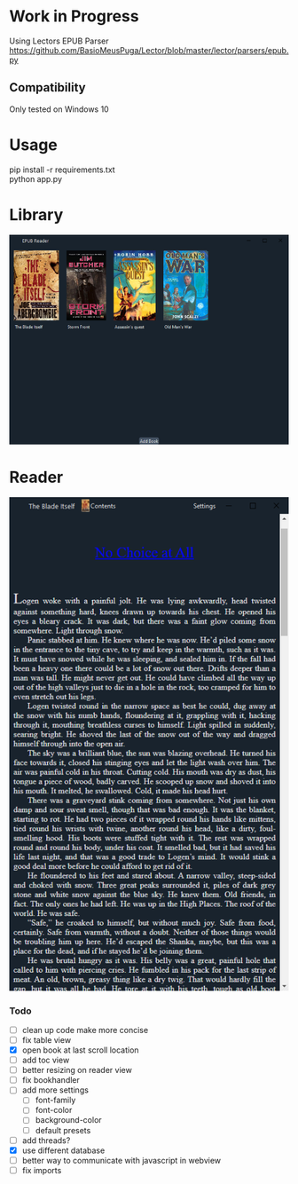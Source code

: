 # Work in Progress

Using Lectors EPUB Parser\
https://github.com/BasioMeusPuga/Lector/blob/master/lector/parsers/epub.py

## Compatibility

Only tested on Windows 10

# Usage

pip install -r requirements.txt  
python app.py

# Library

![image info](static/screenshot2.png "Library")

# Reader

![image info](static/screenshot1.png "LIbrary")







### Todo

- [ ] clean up code make more concise
- [ ] fix table view
- [x] open book at last scroll location
- [ ] add toc view
- [ ] better resizing on reader view
- [ ] fix bookhandler
- [ ] add more settings
  - [ ] font-family
  - [ ] font-color
  - [ ] background-color
  - [ ] default presets
- [ ] add threads?
- [x] use different database
- [ ] better way to communicate with javascript in webview
- [ ] fix imports

